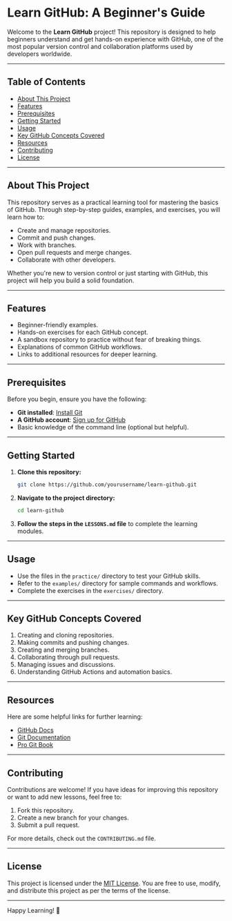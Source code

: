 # Learn GitHub: A Beginner's Guide

Welcome to the **Learn GitHub** project! This repository is designed to help beginners understand and get hands-on experience with GitHub, one of the most popular version control and collaboration platforms used by developers worldwide.

---

## **Table of Contents**
- [About This Project](#about-this-project)
- [Features](#features)
- [Prerequisites](#prerequisites)
- [Getting Started](#getting-started)
- [Usage](#usage)
- [Key GitHub Concepts Covered](#key-github-concepts-covered)
- [Resources](#resources)
- [Contributing](#contributing)
- [License](#license)

---

## **About This Project**
This repository serves as a practical learning tool for mastering the basics of GitHub. Through step-by-step guides, examples, and exercises, you will learn how to:
- Create and manage repositories.
- Commit and push changes.
- Work with branches.
- Open pull requests and merge changes.
- Collaborate with other developers.

Whether you're new to version control or just starting with GitHub, this project will help you build a solid foundation.

---

## **Features**
- Beginner-friendly examples.
- Hands-on exercises for each GitHub concept.
- A sandbox repository to practice without fear of breaking things.
- Explanations of common GitHub workflows.
- Links to additional resources for deeper learning.

---

## **Prerequisites**
Before you begin, ensure you have the following:
- **Git installed**: [Install Git](https://git-scm.com/book/en/v2/Getting-Started-Installing-Git)
- **A GitHub account**: [Sign up for GitHub](https://github.com/)
- Basic knowledge of the command line (optional but helpful).

---

## **Getting Started**
1. **Clone this repository:**
   ```bash
   git clone https://github.com/yourusername/learn-github.git
   ```
2. **Navigate to the project directory:**
   ```bash
   cd learn-github
   ```
3. **Follow the steps in the `LESSONS.md` file** to complete the learning modules.

---

## **Usage**
- Use the files in the `practice/` directory to test your GitHub skills.
- Refer to the `examples/` directory for sample commands and workflows.
- Complete the exercises in the `exercises/` directory.

---

## **Key GitHub Concepts Covered**
1. Creating and cloning repositories.
2. Making commits and pushing changes.
3. Creating and merging branches.
4. Collaborating through pull requests.
5. Managing issues and discussions.
6. Understanding GitHub Actions and automation basics.

---

## **Resources**
Here are some helpful links for further learning:
- [GitHub Docs](https://docs.github.com/)
- [Git Documentation](https://git-scm.com/doc)
- [Pro Git Book](https://git-scm.com/book/en/v2)

---

## **Contributing**
Contributions are welcome! If you have ideas for improving this repository or want to add new lessons, feel free to:
1. Fork this repository.
2. Create a new branch for your changes.
3. Submit a pull request.

For more details, check out the `CONTRIBUTING.md` file.

---

## **License**
This project is licensed under the [MIT License](LICENSE). You are free to use, modify, and distribute this project as per the terms of the license.

---

Happy Learning! 🎉

